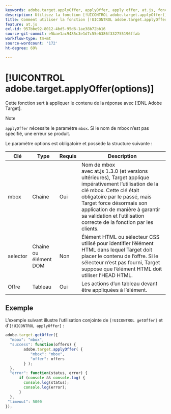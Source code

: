 ```yaml
---
keywords: adobe.target.applyOffer, applyOffer, apply offer, at.js, fonctions, fonction, $8
description: Utilisez la fonction [!UICONTROL adobe.target.applyOffer()] de la bibliothèque  [!DNL Adobe Target] at.js JavaScript pour appliquer le contenu de la réponse.
title: Comment utiliser la fonction [!UICONTROL adobe.target.applyOffer()] ?
feature: at.js
exl-id: 957bbe92-8012-4bd5-95d6-1ae38b72bb16
source-git-commit: e5bae1ac9485c3e1d7c55e6386f332755196ffab
workflow-type: tm+mt
source-wordcount: '172'
ht-degree: 69%

---
```


# [!UICONTROL adobe.target.applyOffer(options)]

Cette fonction sert à appliquer le contenu de la réponse avec [!DNL Adobe Target].

>[!NOTE]
>
>`applyOffer` nécessite le paramètre `mbox`. Si le nom de mbox n’est pas spécifié, une erreur se produit.

Le paramètre options est obligatoire et possède la structure suivante :

| Clé | Type | Requis | Description |
|--- |--- |--- |--- |
| mbox | Chaîne | Oui | Nom de mbox<br /> avec at.js 1.3.0 (et versions ultérieures), Target applique impérativement l’utilisation de la clé mbox. Cette clé était obligatoire par le passé, mais Target force désormais son application de manière à garantir sa validation et l’utilisation correcte de la fonction par les clients. |
| selector | Chaîne ou élément DOM | Non | Élément HTML ou sélecteur CSS utilisé pour identifier l’élément HTML dans lequel Target doit placer le contenu de l’offre. Si le sélecteur n’est pas fourni, Target suppose que l’élément HTML doit utiliser l’HEAD HTML. |
| Offre | Tableau | Oui | Les actions d’un tableau devant être appliquées à l’élément. |

## Exemple

L’exemple suivant illustre l’utilisation conjointe de `[!UICONTROL getOffer]` et d’`[!UICONTROL applyOffer]` :

```javascript {line-numbers="true"}
adobe.target.getOffer({   
  "mbox": "mbox",   
  "success": function(offers) {           
        adobe.target.applyOffer( {  
           "mbox": "mbox", 
           "offer": offers  
        } ); 
  },   
  "error": function(status, error) {           
      if (console && console.log) { 
        console.log(status); 
        console.log(error); 
      } 
  }, 
 "timeout": 5000 
}); 
```
